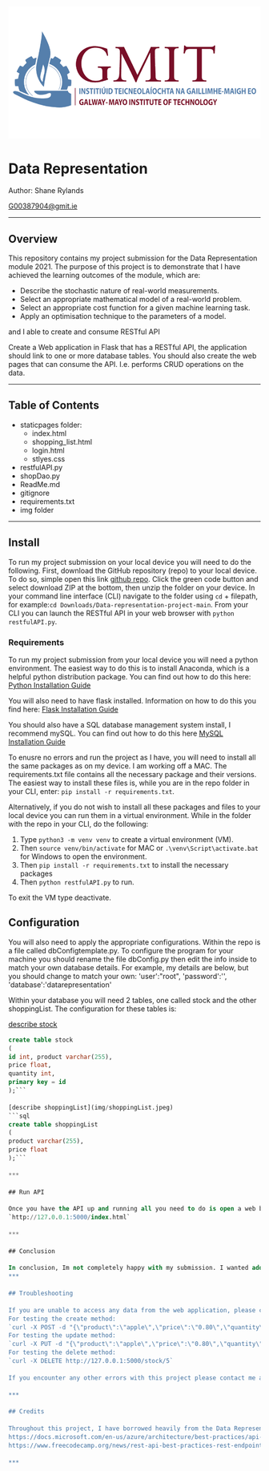 ![GMIT Logo](img/gmit-logo.png)

# Data Representation

Author: Shane Rylands

G00387904@gmit.ie
***

## Overview

This repository contains my project submission for the Data Representation module 2021. The purpose of this project is to demonstrate that I have achieved the learning outcomes of the module, which are:
- Describe the stochastic nature of real-world measurements.
- Select an appropriate mathematical model of a real-world problem.
- Select an appropriate cost function for a given machine learning task.
- Apply an optimisation technique to the parameters of a model.

and I able to create and consume RESTful API


Create a Web application in Flask that has a RESTful API, the application
should link to one or more database tables.
You should also create the web pages that can consume the API. I.e. performs
CRUD operations on the data.


***

## Table of Contents

- staticpages folder:
    - index.html
    - shopping_list.html
    - login.html
    - stlyes.css
- restfulAPI.py
- shopDao.py
- ReadMe.md
- gitignore
- requirements.txt
- img folder

***

## Install

To run my project submission on your local device you will need to do the following. First, download the GitHub repository (repo) to your local device. To do so, simple open this link [github repo](https://github.com/shaner1/data-representation-project). Click the green code button and select download ZIP at the bottom, then unzip the folder on your device. In your command line interface (CLI) navigate to the folder using `cd` + filepath, for example:`cd Downloads/Data-representation-project-main`. From your CLI you can launch the RESTful API in your web browser with `python restfulAPI.py`.

### Requirements

To run my project submission from your local device you will need a python environment. The easiest way to do this is to install Anaconda, which is a helpful python distribution package. You can find out how to do this here: [Python Installation Guide](https://docs.anaconda.com/anaconda/install/index.html)

You will also need to have flask installed. Information on how to do this you find here: [Flask Installation Guide](https://flask.palletsprojects.com/en/2.0.x/installation/)

You should also have a SQL database management system install, I recommend mySQL. You can find out how to do this here [MySQL Installation Guide](https://dev.mysql.com/doc/mysql-installation-excerpt/5.7/en/)

To enusre no errors and run the project as I have, you will need to install all the same packages as on my device. I am working off a MAC. The requirements.txt file contains all the necessary package and their versions. The easiest way to install these files is, while you are in the repo folder in your CLI, enter: `pip install -r requirements.txt`.

Alternatively, if you do not wish to install all these packages and files to your local device you can run them in a virtual environment. While in the folder with the repo in your CLI, do the following:

1. Type `python3 -m venv venv` to create a virtual environment (VM).
2. Then `source venv/bin/activate` for MAC or `.\venv\Script\activate.bat` for Windows to open the environment.
3. Then `pip install -r requirements.txt` to install the necessary packages
4. Then `python restfulAPI.py` to run.

To exit the VM type deactivate.

## Configuration 

You will also need to apply the appropriate configurations. Within the repo is a file called dbConfigtemplate.py. To configure the program for your machine you should rename the file dbConfig.py then edit the info inside to match your own database details. For example, my details are below, but you should change to match your own:
    'user':"root",
    'password':'',
    'database':'datarepresentation'
    
Within your database you will need 2 tables, one called stock and the other shoppingList. The configuration for these tables is:

[describe stock](img/stock.jpeg)
```sql
create table stock 
(
id int, product varchar(255), 
price float, 
quantity int, 
primary key = id
);```

[describe shoppingList](img/shoppingList.jpeg)
```sql
create table shoppingList
(
product varchar(255),   
price float
);```

***

## Run API

Once you have the API up and running all you need to do is open a web browswer and type:
`http://127.0.0.1:5000/index.html`

***

## Conclusion

In conclusion, Im not completely happy with my submission. I wanted add a second table that users could write to and create a shopping list but didnt work. I kept getting 404 errors when trying to access a second database. The styling of the static pages changes whether opened directly or through the restful api and I couldn'f figure out why.
***

## Troubleshooting

If you are unable to access any data from the web application, please check the DAO is working with curl. 
For testing the create method:
`curl -X POST -d "{\"product\":\"apple\",\"price\":\"0.80\",\"quantity\":30}" -H Content-Type:application/json http://127.0.0.1:5000/stock`
For testing the update method:
`curl -X PUT -d "{\"product\":\"apple\",\"price\":\"0.80\",\"quantity\":40}" -H Content-Type:application/json http://127.0.0.1:5000/stock/2`
For testing the delete method:
`curl -X DELETE http://127.0.0.1:5000/stock/5`

If you encounter any other errors with this project please contact me at [G00387904@gmit.ie](mailto) and I will be happy to assist you in any way I can.

***

## Credits

Throughout this project, I have borrowed heavily from the Data Representation module course work created by Andrew Beatty of GMIT. I also reference these resources:
https://docs.microsoft.com/en-us/azure/architecture/best-practices/api-design
https://www.freecodecamp.org/news/rest-api-best-practices-rest-endpoint-design-examples/

***